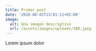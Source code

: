 ```yaml
---
title: Primer post
date: '2018-06-02T13:01:11+02:00'
image:
  alt: Una imagen descriptiva
  url: /assets/images/uploads/300.jpeg
---
```

Lorem ipsum dolor
